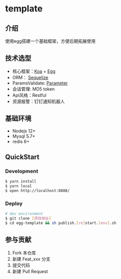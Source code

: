 # template
## 介绍
使用egg搭建一个基础框架，方便后期拓展使用

## 技术选型
- 核心框架：[Koa][koa] + [Egg][egg]
- ORM： [Sequelize][sequelize]
- ParamsValidate: [Parameter][parameter]
- 会话管理: MD5 token
- Api风格：Restful
- 资源报警：钉钉通知机器人

## 基础环境
- Nodejs 12+
- Mysql 5.7+
- redis 6+

## QuickStart
### Development

```bash
$ yarn install
$ yarn local
$ open http://localhost:8888/
```

### Deploy

```bash
# dev environment 
$ git clone [项目地址]
$ cd egg-template && sh publish.[re]start.[env].sh
```

[koa]: https://koa.bootcss.com/
[egg]: https://eggjs.org
[sequelize]: https://sequelize.org/master
[parameter]: https://github.com/node-modules/parameter

## 参与贡献

1.  Fork 本仓库
2.  新建 Feat_xxx 分支
3.  提交代码
4.  新建 Pull Request
